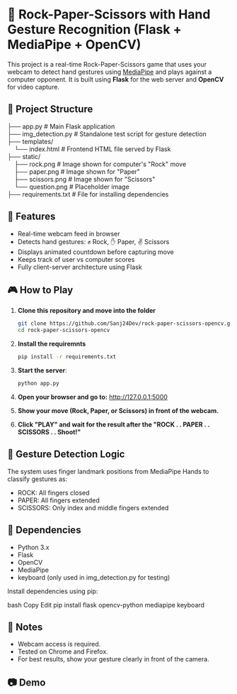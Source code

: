 # 🤘 Rock-Paper-Scissors with Hand Gesture Recognition (Flask + MediaPipe + OpenCV)

This project is a real-time Rock-Paper-Scissors game that uses your webcam to detect hand gestures using [MediaPipe](https://google.github.io/mediapipe/) and plays against a computer opponent. It is built using **Flask** for the web server and **OpenCV** for video capture.

## 📁 Project Structure
├── app.py                                   # Main Flask application <br>
├── img_detection.py                         # Standalone test script for gesture detection <br>
├── templates/ <br>
&nbsp;&nbsp;&nbsp;&nbsp;└── index.html       # Frontend HTML file served by Flask <br>
├── static/ <br>
&nbsp;&nbsp;&nbsp;&nbsp;├── rock.png         # Image shown for computer's "Rock" move <br>
&nbsp;&nbsp;&nbsp;&nbsp;├── paper.png        # Image shown for "Paper" <br>
&nbsp;&nbsp;&nbsp;&nbsp;├── scissors.png     # Image shown for "Scissors" <br>
&nbsp;&nbsp;&nbsp;&nbsp;└── question.png     # Placeholder image <br>
├── requirements.txt                         # File for installing dependencies <br>


## 🚀 Features

- Real-time webcam feed in browser
- Detects hand gestures: ✊ Rock, ✋ Paper, ✌️ Scissors
- Displays animated countdown before capturing move
- Keeps track of user vs computer scores
- Fully client-server architecture using Flask

## 🎮 How to Play

1. **Clone this repository and move into the folder**
   ```bash
   git clone https://github.com/Sanj24Dev/rock-paper-scissors-opencv.git
   cd rock-paper-scissors-opencv
2. **Install the requiremnts**
   ```bash
   pip install -r requirements.txt
3. **Start the server**:
   ```bash
   python app.py
4. **Open your browser and go to:**
    http://127.0.0.1:5000

5. **Show your move (Rock, Paper, or Scissors) in front of the webcam.**

6. **Click "PLAY" and wait for the result after the "ROCK . . PAPER . . SCISSORS . . Shoot!"**

## 🧠 Gesture Detection Logic
The system uses finger landmark positions from MediaPipe Hands to classify gestures as:

* ROCK: All fingers closed
* PAPER: All fingers extended
* SCISSORS: Only index and middle fingers extended

## 🔧 Dependencies
* Python 3.x
* Flask
* OpenCV
* MediaPipe
* keyboard (only used in img_detection.py for testing)

Install dependencies using pip:

bash
Copy
Edit
pip install flask opencv-python mediapipe keyboard

## 📝 Notes
* Webcam access is required.
* Tested on Chrome and Firefox.
* For best results, show your gesture clearly in front of the camera.

## 📷 Demo